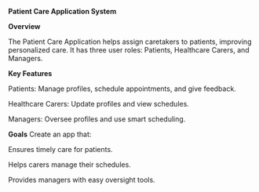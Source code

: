 **Patient Care Application System**

**Overview**


The Patient Care Application helps assign caretakers to patients, improving personalized care. It has three user roles: Patients, Healthcare Carers, and Managers.

**Key Features**

Patients: Manage profiles, schedule appointments, and give feedback.

Healthcare Carers: Update profiles and view schedules.

Managers: Oversee profiles and use smart scheduling.


**Goals**
Create an app that:

Ensures timely care for patients.

Helps carers manage their schedules.

Provides managers with easy oversight tools.
